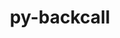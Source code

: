 ---
title: "py-backcall"
layout: cache
categories: [package, develop-2024-03-10]
meta: {"versions": ["0.2.0"], "compilers": ["gcc@=11.1.0", "gcc@=11.4.0", "gcc@=9.4.0", "oneapi@=2024.0.0"], "oss": ["ubuntu20.04", "ubuntu22.04"], "platforms": ["linux"], "targets": ["neoverse_v1", "neoverse_v2", "ppc64le", "x86_64_v3"], "stacks": ["data-vis-sdk", "e4s", "e4s-neoverse-v2", "e4s-neoverse_v1", "e4s-oneapi", "e4s-power", "root"], "num_specs": 8, "num_specs_by_stack": {"e4s-power": 1, "root": 8, "data-vis-sdk": 2, "e4s-neoverse_v1": 1, "e4s-neoverse-v2": 1, "e4s": 2, "e4s-oneapi": 1}}
spec_details: [{"hash": "gnxdz4vmy43iejjkzjwbjsvoxhxknxra", "compiler": "gcc@=9.4.0", "versions": ["0.2.0"], "os": "ubuntu20.04", "platform": "linux", "target": "ppc64le", "variants": ["build_system=python_pip"], "stacks": ["e4s-power", "root"], "size": "-", "tarball": "https://binaries.spack.io/releases/develop-2024-03-10/build_cache/linux-ubuntu20.04-ppc64le/gcc-9.4.0/py-backcall-0.2.0/linux-ubuntu20.04-ppc64le-gcc-9.4.0-py-backcall-0.2.0-gnxdz4vmy43iejjkzjwbjsvoxhxknxra.spack"}, {"hash": "awcwh5tctkbjorlp55vlnbptgen4dq4r", "compiler": "gcc@=11.1.0", "versions": ["0.2.0"], "os": "ubuntu20.04", "platform": "linux", "target": "x86_64_v3", "variants": ["build_system=python_pip"], "stacks": ["data-vis-sdk", "root"], "size": "-", "tarball": "https://binaries.spack.io/releases/develop-2024-03-10/build_cache/linux-ubuntu20.04-x86_64_v3/gcc-11.1.0/py-backcall-0.2.0/linux-ubuntu20.04-x86_64_v3-gcc-11.1.0-py-backcall-0.2.0-awcwh5tctkbjorlp55vlnbptgen4dq4r.spack"}, {"hash": "pnjyyxjghutxiiu5st54di5blvp2zbw5", "compiler": "gcc@=11.1.0", "versions": ["0.2.0"], "os": "ubuntu20.04", "platform": "linux", "target": "x86_64_v3", "variants": ["build_system=python_pip"], "stacks": ["data-vis-sdk", "root"], "size": "-", "tarball": "https://binaries.spack.io/releases/develop-2024-03-10/build_cache/linux-ubuntu20.04-x86_64_v3/gcc-11.1.0/py-backcall-0.2.0/linux-ubuntu20.04-x86_64_v3-gcc-11.1.0-py-backcall-0.2.0-pnjyyxjghutxiiu5st54di5blvp2zbw5.spack"}, {"hash": "gntbmjcypi3xss74d6z2ndlsyeknvs64", "compiler": "gcc@=11.4.0", "versions": ["0.2.0"], "os": "ubuntu22.04", "platform": "linux", "target": "neoverse_v1", "variants": ["build_system=python_pip"], "stacks": ["e4s-neoverse_v1", "root"], "size": "-", "tarball": "https://binaries.spack.io/releases/develop-2024-03-10/build_cache/linux-ubuntu22.04-neoverse_v1/gcc-11.4.0/py-backcall-0.2.0/linux-ubuntu22.04-neoverse_v1-gcc-11.4.0-py-backcall-0.2.0-gntbmjcypi3xss74d6z2ndlsyeknvs64.spack"}, {"hash": "mwry3blpyqhycdmiytrcgqmufjgj63jf", "compiler": "gcc@=11.4.0", "versions": ["0.2.0"], "os": "ubuntu22.04", "platform": "linux", "target": "neoverse_v2", "variants": ["build_system=python_pip"], "stacks": ["e4s-neoverse-v2", "root"], "size": "-", "tarball": "https://binaries.spack.io/releases/develop-2024-03-10/build_cache/linux-ubuntu22.04-neoverse_v2/gcc-11.4.0/py-backcall-0.2.0/linux-ubuntu22.04-neoverse_v2-gcc-11.4.0-py-backcall-0.2.0-mwry3blpyqhycdmiytrcgqmufjgj63jf.spack"}, {"hash": "2bqujbmpvtgz4fdg7klgarqz5b4rzfym", "compiler": "gcc@=11.4.0", "versions": ["0.2.0"], "os": "ubuntu22.04", "platform": "linux", "target": "x86_64_v3", "variants": ["build_system=python_pip"], "stacks": ["root", "e4s"], "size": "-", "tarball": "https://binaries.spack.io/releases/develop-2024-03-10/build_cache/linux-ubuntu22.04-x86_64_v3/gcc-11.4.0/py-backcall-0.2.0/linux-ubuntu22.04-x86_64_v3-gcc-11.4.0-py-backcall-0.2.0-2bqujbmpvtgz4fdg7klgarqz5b4rzfym.spack"}, {"hash": "r6r7w7v7fx3im7wgjcw5daychupq4gnq", "compiler": "gcc@=11.4.0", "versions": ["0.2.0"], "os": "ubuntu22.04", "platform": "linux", "target": "x86_64_v3", "variants": ["build_system=python_pip"], "stacks": ["root", "e4s"], "size": "-", "tarball": "https://binaries.spack.io/releases/develop-2024-03-10/build_cache/linux-ubuntu22.04-x86_64_v3/gcc-11.4.0/py-backcall-0.2.0/linux-ubuntu22.04-x86_64_v3-gcc-11.4.0-py-backcall-0.2.0-r6r7w7v7fx3im7wgjcw5daychupq4gnq.spack"}, {"hash": "wlmqelieoyyftu4t3xz3z5zgwyfynrfx", "compiler": "oneapi@=2024.0.0", "versions": ["0.2.0"], "os": "ubuntu22.04", "platform": "linux", "target": "x86_64_v3", "variants": ["build_system=python_pip"], "stacks": ["e4s-oneapi", "root"], "size": "-", "tarball": "https://binaries.spack.io/releases/develop-2024-03-10/build_cache/linux-ubuntu22.04-x86_64_v3/oneapi-2024.0.0/py-backcall-0.2.0/linux-ubuntu22.04-x86_64_v3-oneapi-2024.0.0-py-backcall-0.2.0-wlmqelieoyyftu4t3xz3z5zgwyfynrfx.spack"}]
---